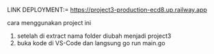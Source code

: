 LINK DEPLOYMENT:= https://project3-production-ecd8.up.railway.app

cara menggunakan project ini

1. setelah di extract nama folder diubah menjadi project3
2. buka kode di VS-Code dan langsung go run main.go
